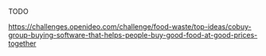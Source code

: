 TODO 

https://challenges.openideo.com/challenge/food-waste/top-ideas/cobuy-group-buying-software-that-helps-people-buy-good-food-at-good-prices-together
